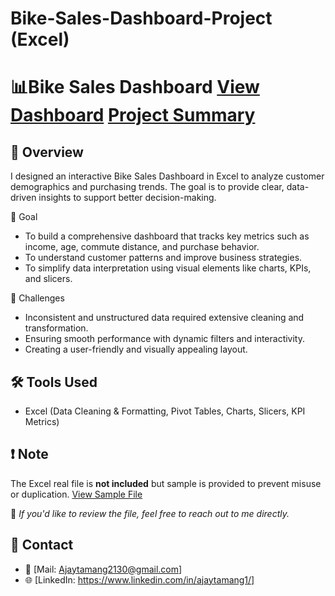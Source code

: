 # Bike-Sales-Dashboard-Project (Excel)
# 📊Bike Sales Dashboard <a href="https://github.com/Tamang-Ajay/Bike-Sales-Dashboard-Project-Excel-/blob/main/bikesales%20dashboard.png"> View Dashboard</a> <a href="https://github.com/Tamang-Ajay/Bike-Sales-Dashboard-Excel-Project/blob/main/bikesalesproject.pdf"> Project Summary</a>

## 📌 Overview
I designed an interactive Bike Sales Dashboard in Excel to analyze customer demographics and purchasing trends. The goal is to provide clear, data-driven insights to support better decision-making.

🎯 Goal
- To build a comprehensive dashboard that tracks key metrics such as income, age, commute distance, and purchase behavior.
- To understand customer patterns and improve business strategies.
- To simplify data interpretation using visual elements like charts, KPIs, and slicers.

🚧 Challenges
- Inconsistent and unstructured data required extensive cleaning and transformation.
- Ensuring smooth performance with dynamic filters and interactivity.
- Creating a user-friendly and visually appealing layout.
  
## 🛠 Tools Used
- Excel (Data Cleaning & Formatting, Pivot Tables, Charts, Slicers, KPI Metrics)

## ❗ Note
The Excel real file is **not included** but sample is provided to prevent misuse or duplication. <a href="https://github.com/Tamang-Ajay/Bike-Sales-Dashboard-Project-Excel-/blob/main/rawdataset.csv"> View Sample File</a>

📩 *If you'd like to review the file, feel free to reach out to me directly.*

## 🔗 Contact
- 📧 [Mail: Ajaytamang2130@gmail.com]  
- 🌐 [LinkedIn: https://www.linkedin.com/in/ajaytamang1/]
